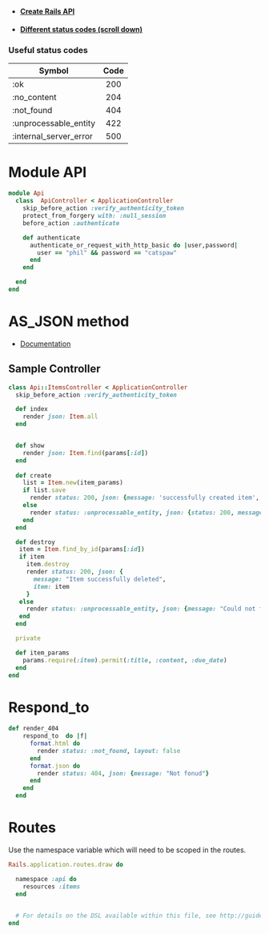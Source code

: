 
* #### [Create Rails API](https://www.sitepoint.com/getting-started-with-doorkeeper-and-oauth-2-0/)
* #### [Different status codes (scroll down)](https://guides.rubyonrails.org/layouts_and_rendering.html#using-render)

### Useful status codes

| Symbol        | Code           |
| ------------- |:-------------:|
| :ok     				| 200 	|
| :no_content     				| 204 	|
| :not_found      		| 404      |
| :unprocessable_entity | 422     |
| :internal_server_error | 500     |


# Module API
```ruby
module Api
  class  ApiController < ApplicationController
    skip_before_action :verify_authenticity_token
    protect_from_forgery with: :null_session
    before_action :authenticate

    def authenticate
      authenticate_or_request_with_http_basic do |user,password|
        user == "phil" && password == "catspaw"
      end
    end

  end
end

```


# AS_JSON method
* [Documentation](https://api.rubyonrails.org/classes/ActiveModel/Serializers/JSON.html)


## Sample Controller

```ruby
class Api::ItemsController < ApplicationController
  skip_before_action :verify_authenticity_token

  def index
    render json: Item.all
  end


  def show
    render json: Item.find(params[:id])
  end
  
  def create
    list = Item.new(item_params)
    if list.save
      render status: 200, json: {message: 'successfully created item', item: list }.to_json
    else
      render status: :unprocessable_entity, json: {status: 200, message: list.errors.to_s}.to_json
    end
  end

  def destroy
   item = Item.find_by_id(params[:id]) 
   if item
     item.destroy
     render status: 200, json: {
       message: "Item successfully deleted",
       item: item
     }
   else 
     render status: :unprocessable_entity, json: {message: "Could not find item #{params[:id]}"}.to_json
   end
  end

  private

  def item_params
    params.require(:item).permit(:title, :content, :due_date)
  end
end

```


# Respond_to
```ruby
def render_404
    respond_to  do |f|
      format.html do
        render status: :not_found, layout: false
      end
      format.json do
        render status: 404, json: {message: "Not fonud"}
      end
    end
  end
  ```

# Routes
Use the namespace variable which will need to be scoped in the routes.
```ruby
Rails.application.routes.draw do

  namespace :api do
    resources :items
  end

  
  # For details on the DSL available within this file, see http://guides.rubyonrails.org/routing.html
end

```


